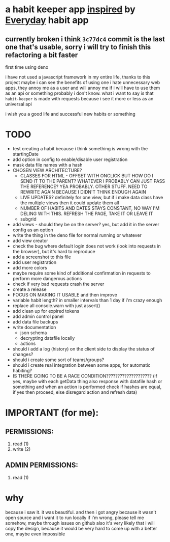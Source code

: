 # a habit keeper app [inspired](#why) by [Everyday](https://everyday.app) habit app

## currently broken i think `3c77dc4` commit is the last one that's usable, sorry i will try to finish this refactoring a bit faster

first time using deno

i have not used a javascript framework in my entire life, thanks to this project maybe i can see the benefits of using one
i hate unnecessary web apps, they annoy me as a user and will annoy me if i will have to use them as an api or something probably i don't know. what i want to say is that `habit-keeper` is made with requests because i see it more or less as an universal api

i wish you a good life and successful new habits or something

# TODO
- test creating a habit because i think something is wrong with the startingDate
- add option in config to enable/disable user registration
- mask data file names with a hash
- CHOSEN VIEW ARCHITECTURE?
    - CLASSES FOR HTML - OFFSET WITH ONCLICK BUT HOW DO I SEND IT TO THE PARENT? WHATEVER I PROBABLY CAN  JUST PASS THE REFERENCE? YEA PROBABLY. OTHER STUFF. NEED TO REWRITE AGAIN BECAUSE I DIDN'T THINK ENOUGH AGAIN
    - LIVE UPDATES? definitely for one view, but if i make data class have the multiple views then it could update them all
    - NUMBER OF HABITS AND DATES STAYS CONSTANT, NO WAY I'M DELING WITH THIS. REFRESH THE PAGE, TAKE IT OR LEAVE IT
    - subgrid
- add views - should they be on the server? yes, but add it in the server config as an option
- write the thing in the deno file for normal running or whatever
- add view creator
- check the bug where default login does not work (look into requests in the browser), but it's hard to reproduce
- add a screenshot to this file
- add user registration
- add more colors
- maybe require some kind of additional confirmation in requests to perform more dangerous actions
- check if very bad requests crash the server
- create a release
- FOCUS ON MAKING IT USABLE and then improve
- variable habit length? in smaller intervals than 1 day if i'm crazy enough
- replace all console.warn with just assert()
- add clean up for expired tokens
- add admin control panel
- add data file backups
- write documentation
    - json schema
    - decrypting datafile locally
    - actions
- should i add a log (history) on the client side to display the status of changes?
- should i create some sort of teams/groups?
- should i create real integration between some apps, for automatic habiting?
- IS THERE GOING TO BE A RACE CONDITION???????????????????? (if yes, maybe with each getData thing also response with datafile hash or something and when an action is performed check if hashes are equal, if yes then proceed, else disregard action and refresh data)

# IMPORTANT (for me):
## PERMISSIONS:
1. read (1)
2. write (2)

## ADMIN PERMISSIONS:
1. read (1)

# why
because i saw it. it was beautiful. and then i got angry because it wasn't open source and i want it to run locally
if i'm wrong, please tell me somehow, maybe through issues on github
also it's very likely that i will copy the design, because it would be very hard to come up with a better one, maybe even impossible

